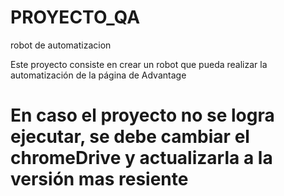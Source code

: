 # PROYECTO_QA
robot de automatizacion

Este proyecto consiste en crear un robot que pueda realizar la automatización de la página de Advantage

# En caso el proyecto no se logra ejecutar, se debe cambiar el chromeDrive y actualizarla a la versión mas resiente

